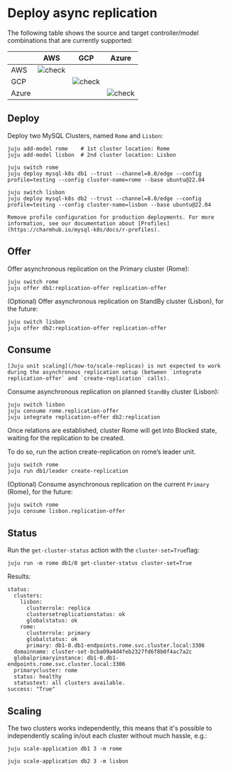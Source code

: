 # Deploy async replication

The following table shows the source and target controller/model combinations that are currently supported:

|  | AWS | GCP | Azure |
|---|---|:---:|:---:|
| AWS | ![ check ] |  |  |
| GCP |  | ![ check ] |  |
| Azure |  | | ![ check ] |

## Deploy

Deploy two MySQL Clusters, named `Rome` and `Lisbon`:
```shell
juju add-model rome    # 1st cluster location: Rome
juju add-model lisbon  # 2nd cluster location: Lisbon

juju switch rome
juju deploy mysql-k8s db1 --trust --channel=8.0/edge --config profile=testing --config cluster-name=rome --base ubuntu@22.04

juju switch lisbon
juju deploy mysql-k8s db2 --trust --channel=8.0/edge --config profile=testing --config cluster-name=lisbon --base ubuntu@22.04
```

```{note}
Remove profile configuration for production deployments. For more information, see our documentation about [Profiles](https://charmhub.io/mysql-k8s/docs/r-profiles).
```

## Offer

Offer asynchronous replication on the Primary cluster (Rome):

```shell
juju switch rome
juju offer db1:replication-offer replication-offer
```

(Optional) Offer asynchronous replication on StandBy cluster (Lisbon), for the future:

```shell
juju switch lisbon
juju offer db2:replication-offer replication-offer
``` 

## Consume

```{caution}
[Juju unit scaling](/how-to/scale-replicas) is not expected to work during the asynchronous replication setup (between `integrate replication-offer` and `create-replication` calls).
```

Consume asynchronous replication on planned `StandBy` cluster (Lisbon):

```shell
juju switch lisbon
juju consume rome.replication-offer
juju integrate replication-offer db2:replication
```

Once relations are established, cluster Rome will get into Blocked state, waiting for the replication to be created.

To do so, run the action create-replication on rome’s leader unit.

```shell
juju switch rome
juju run db1/leader create-replication
```

(Optional) Consume asynchronous replication on the current `Primary` (Rome), for the future:

```shell
juju switch rome
juju consume lisbon.replication-offer
``` 

## Status

Run the `get-cluster-status` action with the `cluster-set=True`flag: 

```shell
juju run -m rome db1/0 get-cluster-status cluster-set=True
```
Results:
```shell
status:
  clusters:
    lisbon:
      clusterrole: replica
      clustersetreplicationstatus: ok
      globalstatus: ok
    rome:
      clusterrole: primary
      globalstatus: ok
      primary: db1-0.db1-endpoints.rome.svc.cluster.local:3306
  domainname: cluster-set-bcba09a4d4feb2327fd6f8b0f4ac7a2c
  globalprimaryinstance: db1-0.db1-endpoints.rome.svc.cluster.local:3306
  primarycluster: rome
  status: healthy
  statustext: all clusters available.
success: "True"
```

## Scaling

The two clusters works independently, this means that it's possible to independently scaling in/out each cluster without much hassle, e.g.:

```shell
juju scale-application db1 3 -m rome

juju scale-application db2 3 -m lisbon
```

[check]: https://img.shields.io/badge/%E2%9C%93-brightgreen

